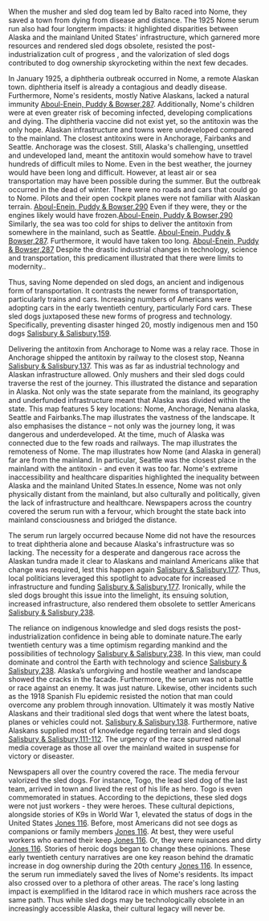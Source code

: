 When the musher and sled dog team led by Balto raced into Nome, they saved a town from dying from disease and distance. The 1925 Nome serum run also had four longterm impacts: it highlighted disparities between Alaska and the mainland United States' infrastructure, which garnered more resources and rendered sled dogs obsolete, resisted the post-industrialization cult of progress , and the valorization of sled dogs contributed to dog ownership skyrocketing within the next few decades. 

In January 1925, a diphtheria outbreak occurred in Nome, a remote Alaskan town. diphtheria itself is already a contagious and deadly disease. Furthermore, Nome's residents, mostly Native Alaskans, lacked a natural immunity [Aboul-Enein, Puddy & Bowser,287](https://pubmed.ncbi.nlm.nih.gov/28032302/). Additionally, Nome's children were at even greater risk of becoming infected, developing complications and dying. The diphtheria vaccine did not exist yet, so the antitoxin was the only hope. Alaskan infrastructure and towns were undeveloped compared to the mainland. The closest antitoxins were in Anchorage, Fairbanks and Seattle. Anchorage was the closest. Still, Alaska's challenging, unsettled and undeveloped land, meant the antitoxin would somehow have to travel hundreds of difficult miles to Nome. Even in the best weather, the journey would have been long and difficult. However, at least air or sea transportation may have been possible during the summer. But the outbreak occurred in the dead of winter. There were no roads and cars that could go to Nome. Pilots and their open cockpit planes were not familiar with Alaskan terrain. [Aboul-Enein, Puddy & Bowser,290](https://pubmed.ncbi.nlm.nih.gov/28032302/) Even if they were, they or the engines likely would have frozen.[Aboul-Enein, Puddy & Bowser,290](https://pubmed.ncbi.nlm.nih.gov/28032302/) Similarly, the sea was too cold for ships to deliver the antitoxin from somewhere in the mainland, such as Seattle. [Aboul-Enein, Puddy & Bowser,287](https://pubmed.ncbi.nlm.nih.gov/28032302/). Furthermore, it would have taken too long. [Aboul-Enein, Puddy & Bowser,287](https://pubmed.ncbi.nlm.nih.gov/28032302/) Despite the drastic industrial changes in technology, science and transportation, this predicament illustrated that there were limits to modernity..

Thus, saving Nome depended on sled dogs, an ancient and indigenous form of transportation. It contrasts the newer forms of transportation, particularly trains and cars. Increasing numbers of Americans were adopting cars in the early twentieth century, particularly Ford cars. These sled dogs juxtaposed these new forms of progress and technology. Specifically, preventing disaster hinged 20, mostly indigenous men and 150 dogs [Salisbury & Salisbury,159](https://search.library.utoronto.ca/details?4865844). 

Delivering the antitoxin from Anchorage to Nome was  a relay race. Those in Anchorage shipped the antitoxin by railway to the closest stop, Neanna [Salisbury & Salisbury,137](https://search.library.utoronto.ca/details?4865844). This was as far as industrial technology and Alaskan infrastructure allowed. Only mushers and their sled dogs could traverse the rest of the journey. This illustrated the distance and separation in Alaska. Not only was the state separate from the mainland, its geography and underfunded infrastructure meant that Alaska was divided within the state. This map features 5 key locations: Nome, Anchorage, Nenana alaska, Seattle and Fairbanks.The map illustrates the vastness of the landscape. It also emphasises the distance – not only was the journey long, it was dangerous and underdeveloped. At the time, much of Alaska was connected due to the few roads and railways. The map illustrates the remoteness of Nome. The map illustrates how Nome (and Alaska in general) far are from the mainland. In particular, Seattle was the closest place in the mainland with the antitoxin - and even it was too far. Nome's extreme inaccessibility and healthcare disparities highlighted the inequality between Alaska and the mainland United States.In essence, Nome was not only physically distant from the mainland, but also culturally and politically, given the lack of infrastructure and healthcare. Newspapers across the country covered the serum run with a fervour, which brought the state back into mainland consciousness and bridged the distance.

The serum run largely occurred because Nome did not have the resources to treat diphtheria alone and because Alaska's infrastructure was so lacking. The necessity for a desperate and dangerous race across the Alaskan tundra made it clear to Alaskans and mainland Americans alike that change was required, lest this happen again [Salisbury & Salisbury,177](https://search.library.utoronto.ca/details?4865844). Thus, local politicians leveraged this spotlight to advocate for increased infrastructure and funding [Salisbury & Salisbury,177](https://search.library.utoronto.ca/details?4865844). Ironically, while the sled dogs brought this issue into the limelight, its ensuing solution, increased infrastructure, also rendered them obsolete to settler Americans [Salisbury & Salisbury,238](https://search.library.utoronto.ca/details?4865844). 

The reliance on indigenous knowledge and sled dogs resists the post-industrialization confidence in being able to dominate nature.The early twentieth century was a time optimism regarding mankind and the possibilities of technology [Salisbury & Salisbury,238](https://search.library.utoronto.ca/details?4865844). In this view, man could dominate and control the Earth with technology and science [Salisbury & Salisbury,238](https://search.library.utoronto.ca/details?4865844). Alaska’s unforgiving and hostile weather and landscape showed the cracks in the facade. Furthermore, the serum was not a battle or race against an enemy. It was just nature. Likewise, other incidents such as the 1918 Spanish Flu epidemic resisted the notion that man could overcome any problem through innovation. Ultimately it was mostly Native Alaskans and their traditional sled dogs that went where the latest boats, planes or vehicles could not. [Salisbury & Salisbury,138](https://search.library.utoronto.ca/details?4865844). Furthermore, native Alaskans supplied most of knowledge regarding terrain and sled dogs [Salisbury & Salisbury,111-112](https://search.library.utoronto.ca/details?4865844). The urgency of the race spurred national media coverage as those all over the mainland waited in suspense for victory or diseaster.

Newspapers all over the country covered the race. The media fervour valorized the sled dogs. For instance, Togo, the lead sled dog of the last team, arrived in town and lived the rest of his life as hero. Togo is even commemorated in statues. According to the depictions, these sled dogs were not just workers - they were heroes. These cultural depictions, alongside stories of K9s in World War 1, elevated the status of  dogs in the United States [Jones 116](https://search.library.utoronto.ca/details?4749405). Before, most Americans did not see dogs as companions or family members [Jones 116](https://search.library.utoronto.ca/details?4749405). At best, they were useful workers who earned their keep [Jones 116](https://search.library.utoronto.ca/details?4749405). Or, they were nuisances and dirty [Jones 116](https://search.library.utoronto.ca/details?4749405). Stories of heroic dogs began to change these opinions. These early twentieth century narratives are one key reason behind the dramatic increase in dog ownership during the 20th century [Jones 116](https://search.library.utoronto.ca/details?4749405). In essence, the serum run immediately saved the lives of Nome's residents. Its impact also crossed over to a plethora of other areas. The race's long lasting impact is exemplified in the Iditarod race in which mushers race across the same path. Thus while sled dogs may be technologically obsolete in an increasingly accessible Alaska, their cultural legacy will never be.
